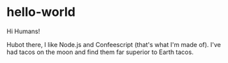 # hello-world

Hi Humans!

Hubot there, I like Node.js and Confeescript (that's what I'm made of).
I've had tacos on the moon and find them far superior to Earth tacos.
